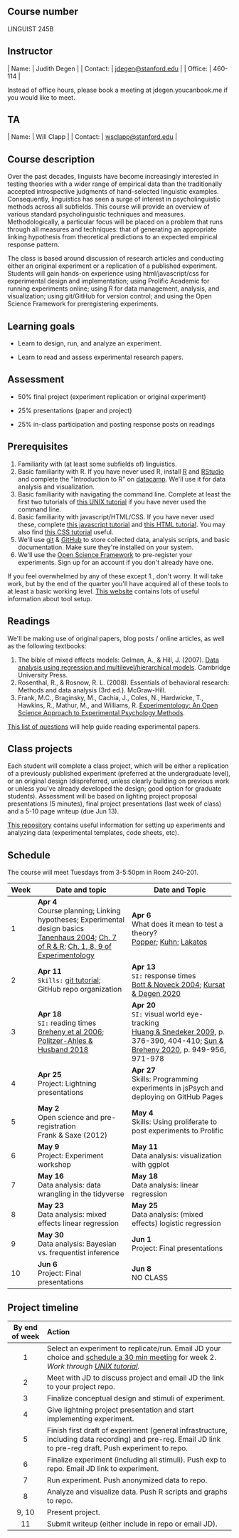 ## Course number

LINGUIST 245B

## Instructor

| Name:        | Judith Degen           | 
| Contact: | jdegen@stanford.edu  | 
| Office: | 460-114 |

Instead of office hours, please book a meeting at jdegen.youcanbook.me if you would like to meet.

## TA

| Name:        | Will Clapp           | 
| Contact: | wsclapp@stanford.edu  | 



## Course description

Over the past decades, linguists have become increasingly interested in testing theories with a wider range of empirical data than the traditionally accepted introspective judgments of hand-selected linguistic examples. Consequently, linguistics has seen a surge of interest in psycholinguistic methods across all subfields. This course will provide an overview of various standard psycholinguistic techniques and measures. Methodologically, a particular focus will be placed on a problem that runs through all measures and techniques: that of generating an appropriate linking hypothesis from theoretical predictions to an expected empirical response pattern. 

The class is based around discussion of research articles and conducting either an original experiment or a replication of a published experiment. Students will gain hands-on experience using html/javascript/css for experimental design and implementation; using Prolific Academic for running experiments online; using R for data management, analysis, and visualization; using git/GitHub for version control; and using the Open Science Framework for preregistering experiments.

## Learning goals

- Learn to design, run, and analyze an experiment.

- Learn to read and assess experimental research papers.

## Assessment

- 50% final project (experiment replication or original experiment)

- 25% presentations (paper and project)

- 25% in-class participation and posting response posts on readings

## Prerequisites

1. Familiarity with (at least some subfields of) linguistics.
2. Basic familiarity with R. If you have never used R, install [R](https://www.r-project.org/) and [RStudio](https://www.rstudio.com/) and complete the "Introduction to R" on [datacamp](https://www.datacamp.com/home). We'll use it for data analysis and visualization.
3. Basic familiarity with navigating the command line. Complete at least the first two tutorials of [this UNIX tutorial](http://www.ee.surrey.ac.uk/Teaching/Unix/) if you have never used the command line.
4. Basic familiarity with javascript/HTML/CSS. If you have never used these, complete [this javascript tutorial](https://www.codecademy.com/learn/introduction-to-javascript) and [this HTML tutorial](https://www.codecademy.com/learn/learn-html). You may also find [this CSS tutorial](https://www.codecademy.com/learn/learn-css) useful.
5. We'll use [git](https://git-scm.com/) & [GitHub](https://github.com/) to store collected data, analysis scripts, and basic documentation. Make sure they're installed on your system.   
6. We'll use the [Open Science Framework](https://osf.io/) to pre-register your experiments. Sign up for an account if you don't already have one.

If you feel overwhelmed by any of these except 1., don't worry. It will take work, but by the end of the quarter you'll have acquired all of these tools to at least a basic working level. [This website](https://sebschu.com/web-based-experiments/) contains lots of useful information about tool setup.

## Readings

We'll be making use of original papers, blog posts / online articles, as well as the following textbooks:
1. The bible of mixed effects models: Gelman, A., & Hill, J. (2007). [Data analysis using regression and multilevel/hierarchical models](https://canvas.stanford.edu/courses/173623/files/11346488/download). Cambridge University Press.
2. Rosenthal, R., & Rosnow, R. L. (2008). Essentials of behavioral research: Methods and data analysis (3rd ed.). McGraw-Hill.
3. Frank, M.C., Braginsky, M., Cachia, J.,  Coles, N., Hardwicke, T., Hawkins, R., Mathur, M., and Williams, R. [Experimentology: An Open Science Approach to Experimental Psychology Methods](https://experimentology.io/).


[This list of questions](https://canvas.stanford.edu/courses/173623/files/11346473/download) will help guide reading experimental papers.

## Class projects

Each student will complete a class project, which will be either a replication of a previously published experiment (preferred at the undergraduate level), or an original design (dispreferred, unless clearly building on previous work or unless you've already developed the design; good option for graduate students). Assessment will be based on  lighting project proposal presentations (5 minutes), final project presentations (last week of class) and a 5-10 page writeup (due Jun 13). 

[This repository](https://github.com/thegricean/LINGUIST245B) contains useful information for setting up experiments and analyzing data (experimental templates, code sheets, etc). 

## Schedule

The course will meet Tuesdays from 3-5:50pm in Room 240-201.


| Week | Date and topic    |  Date and Topic   |
|:--- | ----------------- | ----------------- |
| 1 | **Apr 4**  <br /> Course planning; Linking hypotheses; Experimental design basics <br /> [Tanenhaus 2004](https://canvas.stanford.edu/files/11346472/download?download_frd=1); [Ch. 7 of R & R](https://canvas.stanford.edu/files/11346510/download?download_frd=1); [Ch. 1, 8, 9 of Experimentology](https://experimentology.io/) | **Apr 6**  <br /> What does it mean to test a theory? <br /> [Popper](https://plato.stanford.edu/entries/popper/#GroHumKno); [Kuhn](https://plato.stanford.edu/entries/thomas-kuhn/#3); [Lakatos](https://en.wikipedia.org/wiki/Imre_Lakatos#Research_programmes)|
| 2 | **Apr 11** <br /> `Skills:` [git tutorial](https://sebschu.github.io/web-based-experiments/tutorials/git/); GitHub repo organization |  **Apr 13** <br /> `SI:` response times  <br />  [Bott & Noveck 2004](https://canvas.stanford.edu/files/11346456/download?download_frd=1); [Kursat & Degen 2020](https://canvas.stanford.edu/files/11449047/download?download_frd=1) |
| 3 | **Apr 18** <br /> `SI:` reading times <br />  [Breheny et al 2006](https://canvas.stanford.edu/files/11448809/download?download_frd=1); [Politzer-Ahles & Husband 2018](https://canvas.stanford.edu/files/11449066/download?download_frd=1)  | **Apr 20** <br /> `SI:` visual world eye-tracking <br />  [Huang & Snedeker 2009](https://canvas.stanford.edu/files/11448810/download?download_frd=1), p. 376-390, 404-410; [Sun & Breheny 2020](https://canvas.stanford.edu/files/11448811/download?download_frd=1), p. 949-956, 971-978 |
| 4 | **Apr 25** <br />  Project: Lightning presentations    | **Apr 27** <br />  Skills: Programming experiments in jsPsych and deploying on GitHub Pages|
| 5 | **May 2** <br /> Open science and pre-registration  <br /> Frank & Saxe (2012) | **May 4** <br /> Skills: Using proliferate to post experiments to Prolific |
| 6 | **May 9** <br /> Project: Experiment workshop | **May 11** <br /> Data analysis: visualization with ggplot |
| 7 | **May 16** <br /> Data analysis: data wrangling in the tidyverse   | **May 18** <br /> Data analysis: linear regression|
| 8 | **May 23** <br />  Data analysis: mixed effects linear regression | **May 25** <br /> Data analysis: (mixed effects) logistic regression  |
| 9 | **May 30** <br /> Data analysis: Bayesian vs. frequentist inference  | **Jun 1** <br />  Project: Final presentations |
| 10 | **Jun 6** <br /> Project: Final presentations | **Jun 8** <br />  NO CLASS    | 






## Project timeline

| By end of week | Action |
|:--------------:|:----|
| 1 | Select an experiment to replicate/run. Email JD your choice and [schedule a 30 min meeting](https://jdegen.youcanbook.me/) for week 2. <br /> *Work through [UNIX tutorial](http://www.ee.surrey.ac.uk/Teaching/Unix/).*  |
| 2 | Meet with JD to discuss project and email JD the link to your project repo. |
| 3 | Finalize conceptual design and stimuli of experiment. |
| 4 | Give lightning project presentation and start implementing experiment. |
| 5 | Finish first draft of experiment (general infrastructure, including data recording) and pre-reg. Email JD link to pre-reg draft. Push experiment to repo. |
| 6 | Finalize experiment (including all stimuli). Push exp to repo. Email JD link to experiment. |
| 7 | Run experiment. Push anonymized data to repo. |
| 8 | Analyze and visualize data. Push R scripts and graphs to repo. |
| 9, 10 | Present project. |
| 11 | Submit writeup (either include in repo or email JD). |



<!-- IMPLICATURE 2
huang & snedeker 2009
grodner et al 2010
degen & tanenhaus 2015

breheny et al 2013
 -->

<!-- ALTERNATIVES
fox & katzier focus & implicature
nicole gotzner benz solt -->


